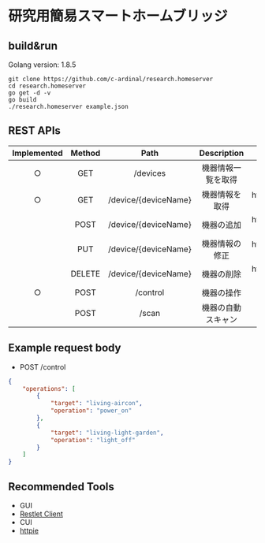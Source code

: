 # 研究用簡易スマートホームブリッジ

## build&run
Golang version: 1.8.5
```
git clone https://github.com/c-ardinal/research.homeserver
cd research.homeserver
go get -d -v
go build
./research.homeserver example.json
```

## REST APIs
|Implemented|Method|Path|Description|Example URL|
|:---------:|:----:|:--:|:---------:|:-----:|
|○| GET  |/devices            |機器情報一覧を取得|http://localhost:8080/devices|
|○| GET  |/device/{deviceName}|機器情報を取得|http://localhost:8080/device/living-aircon|
|  | POST |/device/{deviceName}|機器の追加|http://localhost:8080/device/living-aircon|
|  | PUT  |/device/{deviceName}|機器情報の修正|http://localhost:8080/device/living-aircon|
|  |DELETE|/device/{deviceName}|機器の削除|http://localhost:8080/device/living-aircon|
|○| POST |/control            |機器の操作|http://localhost:8080/control|
|  | POST |/scan               |機器の自動スキャン|http://localhost:8080/scan|

## Example request body
 - POST /control
 ```json
 {
     "operations": [
         {
             "target": "living-aircon",
             "operation": "power_on"
         },
         {
             "target": "living-light-garden",
             "operation": "light_off"
         }
     ]
 }
 ```

## Recommended Tools
 - GUI
  - [Restlet Client](https://chrome.google.com/webstore/detail/restlet-client-rest-api-t/aejoelaoggembcahagimdiliamlcdmfm "Restlet Client")
 - CUI
  - [httpie](https://github.com/jakubroztocil/httpie/ "jakubroztocil/httpie")
